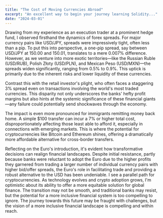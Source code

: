 ```yaml
---
title: "The Cost of Moving Currencies Abroad"
excerpt: "An excellent way to begin your journey learning Solidity..."
date: "2024-03-01"
---
```

Drawing from my experience as an execution trader at a prominent hedge fund, I observed firsthand the dynamics of forex spreads. For major currency pairs like USD/JPY, spreads were impressively tight, often less than a pip. To put this into perspective, a one-pip spread, say between USD/JPY at 150.00 and 150.01, translates to a mere 0.007% difference. However, as we venture into more exotic territories—like the Russian Ruble (USD/RUB), Polish Złoty (USD/PLN), and Mexican Peso (USD/MXN)—the spreads widen significantly, ranging from 0.5% to 0.9%. This uptick is primarily due to the inherent risks and lower liquidity of these currencies.

Contrast this with the retail investor's plight, who often faces a staggering 3% spread even on transactions involving the world's most traded currencies. This disparity not only underscores the banks' hefty profit margins but also hints at the systemic significance of these financial giants—any failure could potentially send shockwaves through the economy.

The impact is even more pronounced for immigrants remitting money back home. A simple $100 transfer can incur a 7% or higher total cost, disproportionately affecting those least able to afford it, especially in connections with emerging markets. This is where the potential for cryptocurrencies like Bitcoin and Ethereum shines, offering a dramatically more affordable alternative for cross-border transfers.

Reflecting on the Euro's introduction, it's evident how transformative decisions can realign financial landscapes. Despite initial resistance, partly because banks were reluctant to adopt the Euro due to the higher profits they garnered from trading a larger number of individual currency pairs with higher bid/offer spreads, the Euro's role in facilitating trade and providing a robust alternative to the USD has been undeniable. I see a parallel path for cryptocurrencies. As technology evolves and crypto adoption grows, I'm optimistic about its ability to offer a more equitable solution for global finance. The transition may not be smooth, and traditional banks may resist, but the potential for a more inclusive financial system is too compelling to ignore. The journey towards this future may be fraught with challenges, but the vision of a more inclusive financial landscape is compelling and within reach.